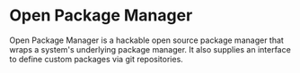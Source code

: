 # Open Package Manager

Open Package Manager is a hackable open source package manager that wraps a
system's underlying package manager. It also supplies an interface to define
custom packages via git repositories.